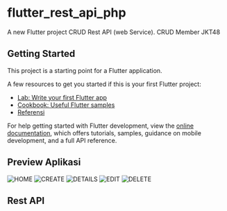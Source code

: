 # flutter_rest_api_php

A new Flutter project CRUD Rest API (web Service).
CRUD Member JKT48

## Getting Started

This project is a starting point for a Flutter application.

A few resources to get you started if this is your first Flutter project:

- [Lab: Write your first Flutter app](https://docs.flutter.dev/get-started/codelab)
- [Cookbook: Useful Flutter samples](https://docs.flutter.dev/cookbook)
- [Referensi](https://medium.com/app-dev-community/flutter-crud-application-using-php-rest-api-bb585c4d7d9c)

For help getting started with Flutter development, view the
[online documentation](https://docs.flutter.dev/), which offers tutorials,
samples, guidance on mobile development, and a full API reference.

## Preview Aplikasi
![HOME](https://github.com/redhocode/flutter_crud_rest_api/assets/59240080/760c0957-7a46-43cd-8390-c410009f9376)
![CREATE](https://github.com/redhocode/flutter_crud_rest_api/assets/59240080/aad64e60-2bdd-4ed3-919b-83f61ceca20c)
![DETAILS](https://github.com/redhocode/flutter_crud_rest_api/assets/59240080/74b36e4a-8e0d-44ad-8f8d-def3d3120e57)
![EDIT](https://github.com/redhocode/flutter_crud_rest_api/assets/59240080/4a81719d-923d-4654-9a98-602185291612)
![DELETE](https://github.com/redhocode/flutter_crud_rest_api/assets/59240080/ecc45495-5ea5-4b73-981a-2b84c888f6d3)
## Rest API



